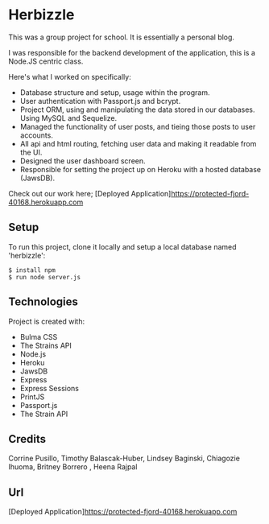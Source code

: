 # Herbizzle

This was a group project for school. It is essentially a personal blog. 

I was responsible for the backend development of the application, this is a Node.JS centric class.

Here's what I worked on specifically:
* Database structure and setup, usage within the program.
* User authentication with Passport.js and bcrypt. 
* Project ORM, using and manipulating the data stored in our databases. Using MySQL and Sequelize.
* Managed the functionality of user posts, and tieing those posts to user accounts.
* All api and html routing, fetching user data and making it readable from the UI.
* Designed the user dashboard screen.
* Responsible for setting the project up on Heroku with a hosted database (JawsDB).

Check out our work here; [Deployed Application]https://protected-fjord-40168.herokuapp.com

## Setup
To run this project, clone it locally and setup a local database named 'herbizzle':

```
$ install npm 
$ run node server.js
```

## Technologies
Project is created with:
* Bulma CSS
* The Strains API 
* Node.js
* Heroku
* JawsDB
* Express
* Express Sessions
* PrintJS
* Passport.js
* The Strain API 

## Credits
Corrine Pusillo,
Timothy Balascak-Huber,
Lindsey Baginski,
Chiagozie Ihuoma,
Britney Borrero ,
Heena Rajpal

## Url

[Deployed Application]https://protected-fjord-40168.herokuapp.com



